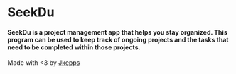 # SeekDu

#### SeekDu is a project management app that helps you stay organized. This program can be used to keep track of ongoing projects and the tasks that need to be completed within those projects.


Made with <3 by [Jkepps](http://github.com/jkepps)